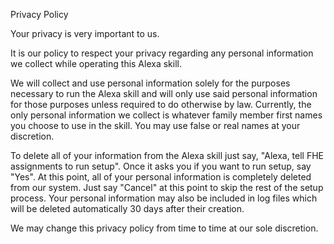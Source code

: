 Privacy Policy

Your privacy is very important to us.

It is our policy to respect your privacy regarding any personal information we collect while operating this Alexa skill.

We will collect and use personal information solely for the purposes necessary to run the Alexa skill and will only use said personal information for those purposes unless required to do otherwise by law.  Currently, the only personal information we collect is whatever family member first names you choose to use in the skill.  You may use false or real names at your discretion.

To delete all of your information from the Alexa skill just say, "Alexa, tell FHE assignments to run setup".  Once it asks you if you want to run setup, say "Yes".  At this point, all of your personal information is completely deleted from our system.  Just say "Cancel" at this point to skip the rest of the setup process.  Your personal information may also be included in log files which will be deleted automatically 30 days after their creation.

We may change this privacy policy from time to time at our sole discretion.
